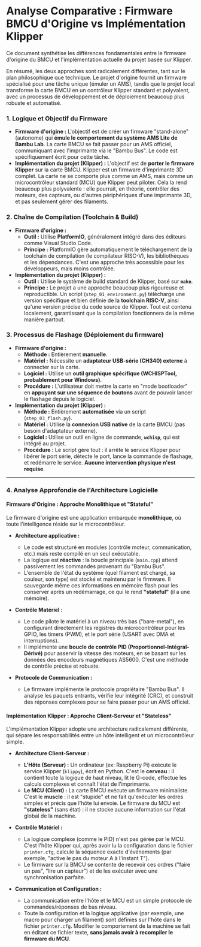 # Analyse Comparative : Firmware BMCU d'Origine vs Implémentation Klipper

Ce document synthétise les différences fondamentales entre le firmware d'origine du BMCU et l'implémentation actuelle du projet basée sur Klipper.

En résumé, les deux approches sont radicalement différentes, tant sur le plan philosophique que technique. Le projet d'origine fournit un firmware spécialisé pour une tâche unique (émuler un AMS), tandis que le projet local transforme la carte BMCU en un contrôleur Klipper standard et polyvalent, avec un processus de développement et de déploiement beaucoup plus robuste et automatisé.

### 1. Logique et Objectif du Firmware

*   **Firmware d'origine :** L'objectif est de créer un firmware "stand-alone" (autonome) qui **émule le comportement du système AMS Lite de Bambu Lab**. La carte BMCU se fait passer pour un AMS officiel, communiquant avec l'imprimante via le "Bambu Bus". Le code est spécifiquement écrit pour cette tâche.
*   **Implémentation du projet (Klipper) :** L'objectif est de **porter le firmware Klipper** sur la carte BMCU. Klipper est un firmware d'imprimante 3D complet. La carte ne se comporte plus comme un AMS, mais comme un microcontrôleur standard (MCU) que Klipper peut piloter. Cela la rend beaucoup plus polyvalente : elle pourrait, en théorie, contrôler des moteurs, des capteurs, ou d'autres périphériques d'une imprimante 3D, et pas seulement gérer des filaments.

### 2. Chaîne de Compilation (Toolchain & Build)

*   **Firmware d'origine :**
    *   **Outil :** Utilise **PlatformIO**, généralement intégré dans des éditeurs comme Visual Studio Code.
    *   **Principe :** PlatformIO gère automatiquement le téléchargement de la toolchain de compilation (le compilateur RISC-V), les bibliothèques et les dépendances. C'est une approche très accessible pour les développeurs, mais moins contrôlée.
*   **Implémentation du projet (Klipper) :**
    *   **Outil :** Utilise le système de build standard de Klipper, basé sur **`make`**.
    *   **Principe :** Le projet a une approche beaucoup plus rigoureuse et reproductible. Un script (`step_01_environment.py`) télécharge une version spécifique et bien définie de la **toolchain RISC-V**, ainsi qu'une version précise du code source de Klipper. Tout est contenu localement, garantissant que la compilation fonctionnera de la même manière partout.

### 3. Processus de Flashage (Déploiement du firmware)

*   **Firmware d'origine :**
    *   **Méthode :** Entièrement **manuelle**.
    *   **Matériel :** Nécessite un **adaptateur USB-série (CH340) externe** à connecter sur la carte.
    *   **Logiciel :** Utilise un **outil graphique spécifique (WCHISPTool, probablement pour Windows)**.
    *   **Procédure :** L'utilisateur doit mettre la carte en "mode bootloader" en **appuyant sur une séquence de boutons** avant de pouvoir lancer le flashage depuis le logiciel.
*   **Implémentation du projet (Klipper) :**
    *   **Méthode :** Entièrement **automatisée** via un script (`step_03_flash.py`).
    *   **Matériel :** Utilise la **connexion USB native** de la carte BMCU (pas besoin d'adaptateur externe).
    *   **Logiciel :** Utilise un outil en ligne de commande, **`wchisp`**, qui est intégré au projet.
    *   **Procédure :** Le script gère tout : il arrête le service Klipper pour libérer le port série, détecte le port, lance la commande de flashage, et redémarre le service. **Aucune intervention physique n'est requise**.

---

### 4. Analyse Approfondie de l'Architecture Logicielle

#### Firmware d'Origine : Approche Monolithique et "Stateful"

Le firmware d'origine est une application embarquée **monolithique**, où toute l'intelligence réside sur le microcontrôleur.

*   **Architecture applicative :**
    *   Le code est structuré en modules (contrôle moteur, communication, etc.) mais reste compilé en un seul exécutable.
    *   La logique est **réactive** : la boucle principale (`main.cpp`) attend passivement les commandes provenant du "Bambu Bus".
    *   L'ensemble de l'état du système (quel filament est chargé, sa couleur, son type) est stocké et maintenu par le firmware. Il sauvegarde même ces informations en mémoire flash pour les conserver après un redémarrage, ce qui le rend **"stateful"** (il a une mémoire).

*   **Contrôle Matériel :**
    *   Le code pilote le matériel à un niveau très bas ("bare-metal"), en configurant directement les registres du microcontrôleur pour les GPIO, les timers (PWM), et le port série (USART avec DMA et interruptions).
    *   Il implémente une **boucle de contrôle PID (Proportionnel-Intégral-Dérivé)** pour asservir la vitesse des moteurs, en se basant sur les données des encodeurs magnétiques AS5600. C'est une méthode de contrôle précise et robuste.

*   **Protocole de Communication :**
    *   Le firmware implémente le protocole propriétaire "Bambu Bus". Il analyse les paquets entrants, vérifie leur intégrité (CRC), et construit des réponses complexes pour se faire passer pour un AMS officiel.

#### Implémentation Klipper : Approche Client-Serveur et "Stateless"

L'implémentation Klipper adopte une architecture radicalement différente, qui sépare les responsabilités entre un hôte intelligent et un microcontrôleur simple.

*   **Architecture Client-Serveur :**
    *   **L'Hôte (Serveur) :** Un ordinateur (ex: Raspberry Pi) exécute le service Klipper (`klippy`), écrit en Python. C'est le **cerveau** : il contient toute la logique de haut niveau, lit le G-code, effectue les calculs complexes et connaît l'état de l'imprimante.
    *   **Le MCU (Client) :** La carte BMCU exécute un firmware minimaliste. C'est le **muscle** : il est "stupide" et ne fait qu'exécuter les ordres simples et précis que l'hôte lui envoie. Le firmware du MCU est **"stateless"** (sans état) : il ne stocke aucune information sur l'état global de la machine.

*   **Contrôle Matériel :**
    *   La logique complexe (comme le PID) n'est pas gérée par le MCU. C'est l'hôte Klipper qui, après avoir lu la configuration dans le fichier `printer.cfg`, calcule la séquence exacte d'événements (par exemple, "active le pas du moteur A à l'instant T").
    *   Le firmware sur la BMCU se contente de recevoir ces ordres ("faire un pas", "lire un capteur") et de les exécuter avec une synchronisation parfaite.

*   **Communication et Configuration :**
    *   La communication entre l'hôte et le MCU est un simple protocole de commandes/réponses de bas niveau.
    *   Toute la configuration et la logique applicative (par exemple, une macro pour charger un filament) sont définies sur l'hôte dans le fichier `printer.cfg`. Modifier le comportement de la machine se fait en éditant ce fichier texte, **sans jamais avoir à recompiler le firmware du MCU**.
